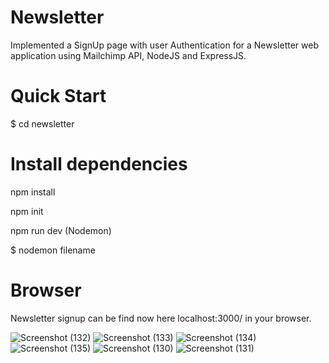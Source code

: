 # Newsletter
Implemented a SignUp page with user Authentication for a Newsletter web application using Mailchimp API, NodeJS and ExpressJS.

# Quick Start
$ cd newsletter
# Install dependencies
npm install


  npm init
  
  npm run dev (Nodemon)
  
  $ nodemon filename

# Browser
Newsletter signup can be find now here localhost:3000/ in your browser.



![Screenshot (132)](https://user-images.githubusercontent.com/106879319/234696303-78c7153f-580c-47ef-b150-b00b6932c995.png)
![Screenshot (133)](https://user-images.githubusercontent.com/106879319/234696312-151c02ac-0b6b-403f-b3c5-ffe8fafa1372.png)
![Screenshot (134)](https://user-images.githubusercontent.com/106879319/234696317-fd34f397-535d-4383-8a7d-c288ebdc4a5b.png)
![Screenshot (135)](https://user-images.githubusercontent.com/106879319/234696319-1c66876d-b9c2-4e39-ab90-c81569548c98.png)
![Screenshot (130)](https://user-images.githubusercontent.com/106879319/234696322-16fc5811-b8ea-40ff-8638-beefaa290a0a.png)
![Screenshot (131)](https://user-images.githubusercontent.com/106879319/234696324-0dca1b96-09d9-46be-8094-22c3df0b9484.png)
